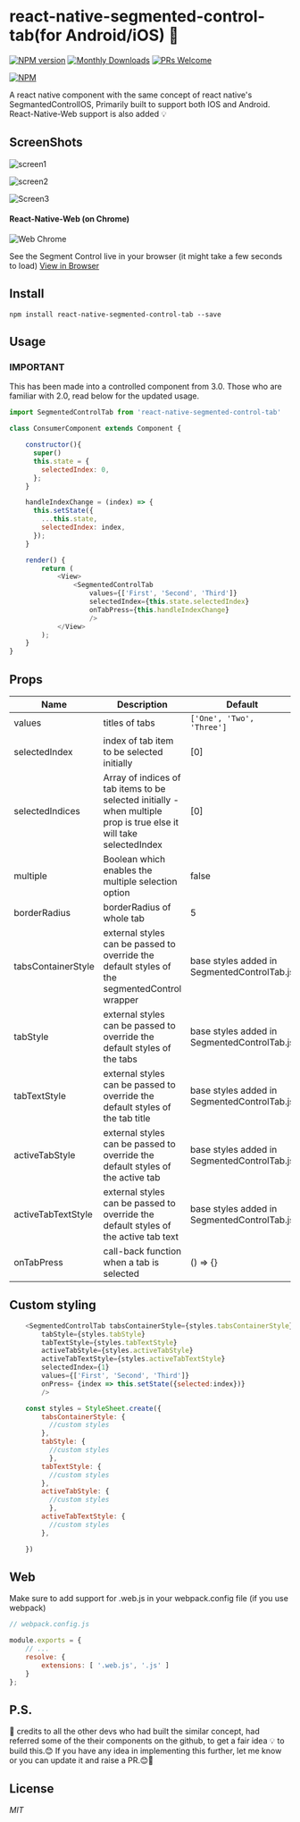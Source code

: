 # react-native-segmented-control-tab(for Android/iOS) 🚀
[![NPM version](https://badge.fury.io/js/react-native-segmented-control-tab.svg)](https://npmjs.org/package/react-native-segmented-control-tab)
[![Monthly Downloads](https://img.shields.io/npm/dm/react-native-segmented-control-tab.svg)](https://npmjs.org/package/react-native-segmented-control-tab)
[ ![PRs Welcome](https://img.shields.io/badge/PRs-Welcome-brightgreen.svg)](https://github.com/kirankalyan5/react-native-segmented-control-tab/pulls)

[![NPM](https://nodei.co/npm/react-native-segmented-control-tab.png?compact=true)](https://npmjs.org/package/react-native-segmented-control-tab)


A react native component with the same concept of react native's SegmantedControlIOS, Primarily built to support both IOS and Android. React-Native-Web support is also added 💡

## ScreenShots
![screen1](http://s13.postimg.org/hd8b53rd3/screen1.png)

![screen2](http://s11.postimg.org/onlfshx2r/screen2.png)

![Screen3](https://s8.postimg.org/m3hzyuvud/Screen_Shot_2017-04-01_at_1.15.25_PM.png)

#### React-Native-Web (on Chrome)
![Web Chrome](https://raw.githubusercontent.com/kjellconnelly/react-native-segmented-control-tab/master/web_example/ss.png "Web - Chrome")

See the Segment Control live in your browser (it might take a few seconds to load)
[View in Browser](http://htmlpreview.github.com/?https://raw.githubusercontent.com/kjellconnelly/react-native-segmented-control-tab/master/web_example/index.html)


## Install

```shell
npm install react-native-segmented-control-tab --save
```

## Usage

### IMPORTANT
This has been made into a controlled component from 3.0. Those who are familiar with 2.0, read below for the updated usage.

```javascript
import SegmentedControlTab from 'react-native-segmented-control-tab'

class ConsumerComponent extends Component {

    constructor(){
      super()
      this.state = {
        selectedIndex: 0,
      };
    }

    handleIndexChange = (index) => {
      this.setState({
        ...this.state,
        selectedIndex: index,
      });
    }

    render() {
        return (
            <View>
                <SegmentedControlTab
                    values={['First', 'Second', 'Third']}
                    selectedIndex={this.state.selectedIndex}
                    onTabPress={this.handleIndexChange}
                    />
            </View>
        );
    }
}
```
## Props
 Name | Description | Default | Type
------|-------------|----------|-----------
values | titles of tabs  | `['One', 'Two', 'Three']` | array
selectedIndex | index of tab item to be selected initially| [0] | number
selectedIndices |Array of indices of tab items to be selected initially - when multiple prop is true else it will take selectedIndex| [0] | arrayOf(PropTypes.number)
multiple | Boolean which enables the multiple selection option | false | bool
borderRadius | borderRadius of whole tab | 5 | number
tabsContainerStyle | external styles can be passed to override the default styles of the segmentedControl wrapper| base styles added in SegmentedControlTab.js  | object(styles)
tabStyle | external styles can be passed to override the default styles of the tabs| base styles added in SegmentedControlTab.js  | object(styles)
tabTextStyle | external styles can be passed to override the default styles of the tab title| base styles added in SegmentedControlTab.js  | object(styles)
activeTabStyle | external styles can be passed to override the default styles of the active tab| base styles added in SegmentedControlTab.js  | object(styles)
activeTabTextStyle | external styles can be passed to override the default styles of the active tab text| base styles added in SegmentedControlTab.js  | object(styles)
onTabPress | call-back function when a tab is selected | () => {} | func

## Custom styling
  ```javascript
      <SegmentedControlTab tabsContainerStyle={styles.tabsContainerStyle}
          tabStyle={styles.tabStyle}
          tabTextStyle={styles.tabTextStyle}
          activeTabStyle={styles.activeTabStyle}
          activeTabTextStyle={styles.activeTabTextStyle}
          selectedIndex={1}
          values={['First', 'Second', 'Third']}
          onPress= {index => this.setState({selected:index})}
          />

      const styles = StyleSheet.create({
          tabsContainerStyle: {
            //custom styles
          },
          tabStyle: {
            //custom styles
            },
          tabTextStyle: {
            //custom styles
          },
          activeTabStyle: {
            //custom styles
            },
          activeTabTextStyle: {
            //custom styles
          },

      })

  ```

## Web
Make sure to add support for .web.js in your webpack.config file (if you use webpack)
```javascript
// webpack.config.js

module.exports = {
    // ...
    resolve: {
        extensions: [ '.web.js', '.js' ]
    }
};
```

## P.S.
🙏 credits to all the other devs who had built the similar concept, had referred some of the their components on the github, to get a fair idea 💡 to build this.😊
If you have any idea in implementing this further, let me know or you can update it and raise a PR.😊🚀

## License
*MIT*

